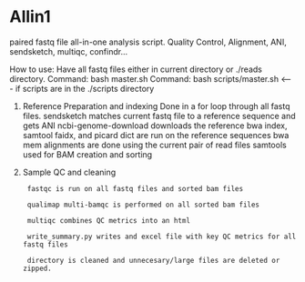# Allin1
paired fastq file all-in-one analysis script. Quality Control, Alignment, ANI, sendsketch, multiqc, confindr...

How to use: Have all fastq files either in current directory or ./reads directory.
        Command: bash master.sh
        Command: bash scripts/master.sh <--- if scripts are in the ./scripts directory

1. Reference Preparation and indexing
        Done in a for loop through all fastq files.
        sendsketch matches current fastq file to a reference sequence and gets ANI
        ncbi-genome-download downloads the reference
        bwa index, samtool faidx, and picard dict are run on the reference sequences
        bwa mem alignments are done using the current pair of read files
        samtools used for BAM creation and sorting

2. Sample QC and cleaning
        
        fastqc is run on all fastq files and sorted bam files
        
        qualimap multi-bamqc is performed on all sorted bam files
        
        multiqc combines QC metrics into an html
        
        write_summary.py writes and excel file with key QC metrics for all fastq files
        
        directory is cleaned and unnecesary/large files are deleted or zipped.
